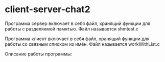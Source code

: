 # client-server-chat2
Программа сервер включает в себя файл, хранящий функции для работы с разделяемой памятью. Файл называется shmtest.c

Программа клиент включает в себя файл, хранящий функции для работы со связным списком из имён. Файл называется workWithList.c

Описание работы программы:
